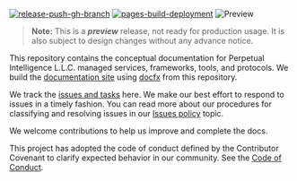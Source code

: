 [![release-push-gh-branch](https://github.com/perpetualintelligence/docs/actions/workflows/release-push-gh-branch.yml/badge.svg)](https://github.com/perpetualintelligence/docs/actions/workflows/release-push-gh-branch.yml)
[![pages-build-deployment](https://github.com/perpetualintelligence/docs/actions/workflows/pages/pages-build-deployment/badge.svg)](https://github.com/perpetualintelligence/docs/actions/workflows/pages/pages-build-deployment)
![Preview](https://img.shields.io/badge/release-preview-orange) 

> **Note:** This is a ***preview*** release, not ready for production usage. It is also subject to design changes without any advance notice.

This repository contains the conceptual documentation for Perpetual Intelligence L.L.C. managed services, frameworks, tools, and protocols. We build the [documentation site](https://docs.perpetualintelligence.com) using [docfx](https://dotnet.github.io/docfx/) from this repository.

We track the [issues and tasks](https://github.com/perpetualintelligence/docs/issues) here. We make our best effort to respond to issues in a timely fashion. You can read more about our procedures for classifying and resolving issues in our [Issues policy](https://terms.perpetualintelligence.com/articles/issues-policy.html) topic.

We welcome contributions to help us improve and complete the docs.

This project has adopted the code of conduct defined by the Contributor Covenant to clarify expected behavior in our community.
See the [Code of Conduct](https://terms.perpetualintelligence.com/articles/CODE_OF_CONDUCT.html).

